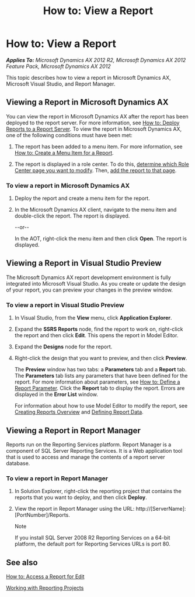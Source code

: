 ﻿---
title: 'How to: View a Report'
TOCTitle: 'How to: View a Report'
ms:assetid: c86c58a9-d93b-4ee6-a6ec-13fe1864ad97
ms:mtpsurl: https://technet.microsoft.com/en-us/library/Gg724116(v=AX.60)
ms:contentKeyID: 35133476
ms.date: 11/07/2012
mtps_version: v=AX.60
---

# How to: View a Report 


_**Applies To:** Microsoft Dynamics AX 2012 R2, Microsoft Dynamics AX 2012 Feature Pack, Microsoft Dynamics AX 2012_

This topic describes how to view a report in Microsoft Dynamics AX, Microsoft Visual Studio, and Report Manager.

## Viewing a Report in Microsoft Dynamics AX

You can view the report in Microsoft Dynamics AX after the report has been deployed to the report server. For more information, see [How to: Deploy Reports to a Report Server](how-to-deploy-reports-to-a-report-server.md). To view the report in Microsoft Dynamics AX, one of the following conditions must have been met:

1.  The report has been added to a menu item. For more information, see [How to: Create a Menu Item for a Report](how-to-create-a-menu-item-for-a-report.md).

2.  The report is displayed in a role center. To do this, [determine which Role Center page you want to modify](https://technet.microsoft.com/en-us/library/cc558235\(v=ax.60\)). Then, [add the report to that page](https://technet.microsoft.com/en-us/library/cc553120\(v=ax.60\)).

### To view a report in Microsoft Dynamics AX

1.  Deploy the report and create a menu item for the report.

2.  In the Microsoft Dynamics AX client, navigate to the menu item and double-click the report. The report is displayed.
    
    \--or--
    
    In the AOT, right-click the menu item and then click **Open**. The report is displayed.

## Viewing a Report in Visual Studio Preview

The Microsoft Dynamics AX report development environment is fully integrated into Microsoft Visual Studio. As you create or update the design of your report, you can preview your changes in the preview window.

### To view a report in Visual Studio Preview

1.  In Visual Studio, from the **View** menu, click **Application Explorer**.

2.  Expand the **SSRS Reports** node, find the report to work on, right-click the report and then click **Edit**. This opens the report in Model Editor.

3.  Expand the **Designs** node for the report.

4.  Right-click the design that you want to preview, and then click **Preview**.
    
    The **Preview** window has two tabs: a **Parameters** tab and a **Report** tab. The **Parameters** tab lists any parameters that have been defined for the report. For more information about parameters, see [How to: Define a Report Parameter](how-to-define-a-report-parameter.md). Click the **Report** tab to display the report. Errors are displayed in the **Error List** window.
    
    For information about how to use Model Editor to modify the report, see [Creating Reports Overview](creating-reports-overview.md) and [Defining Report Data](defining-report-data.md).

## Viewing a Report in Report Manager

Reports run on the Reporting Services platform. Report Manager is a component of SQL Server Reporting Services. It is a Web application tool that is used to access and manage the contents of a report server database.

### To view a report in Report Manager

1.  In Solution Explorer, right-click the reporting project that contains the reports that you want to deploy, and then click **Deploy**.

2.  View the report in Report Manager using the URL: http://\[ServerName\]:\[PortNumber\]/Reports.
    

    > [!NOTE]
    > <P>If you install SQL Server 2008 R2 Reporting Services on a 64-bit platform, the default port for Reporting Services URLs is port 80.</P>



## See also

[How to: Access a Report for Edit](how-to-access-a-report-for-edit.md)

[Working with Reporting Projects](working-with-reporting-projects.md)


